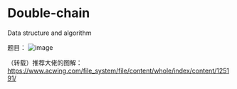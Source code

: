 # Double-chain
Data structure and algorithm

题目：
![image](https://user-images.githubusercontent.com/121226086/215236407-cda27f2e-fe6d-4458-804d-f276d9d18e21.png)

（转载）推荐大佬的图解：
https://www.acwing.com/file_system/file/content/whole/index/content/125191/

